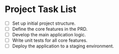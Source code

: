# Project Task List

- [ ] Set up initial project structure.
- [ ] Define the core features in the PRD.
- [ ] Develop the main application logic.
- [ ] Write unit tests for all core features.
- [ ] Deploy the application to a staging environment.
